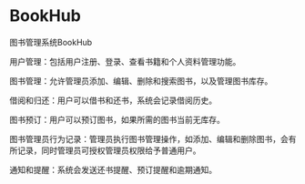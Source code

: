 # BookHub
图书管理系统BookHub

用户管理：包括用户注册、登录、查看书籍和个人资料管理功能。

图书管理：允许管理员添加、编辑、删除和搜索图书，以及管理图书库存。

借阅和归还：用户可以借书和还书，系统会记录借阅历史。

图书预订：用户可以预订图书，如果所需的图书当前无库存。

图书管理员行为记录：管理员执行图书管理操作，如添加、编辑和删除图书，会有所记录，同时管理员可授权管理员权限给予普通用户。

通知和提醒：系统会发送还书提醒、预订提醒和逾期通知。
